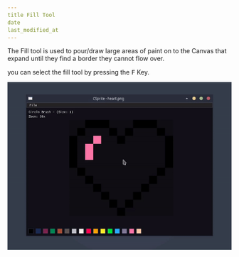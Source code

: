 ```yaml
---
title Fill Tool
date
last_modified_at
---
```


The Fill tool is used to pour/draw large areas of paint
on to the Canvas that expand until they find a border
they cannot flow over.

you can select the fill tool by pressing the <kbd>F</kbd> Key.

![Fill Tool Preview](/media/wiki/fill-tool.gif)
